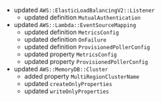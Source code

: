 - updated `AWS::ElasticLoadBalancingV2::Listener`
  - updated definition `MutualAuthentication`
- updated `AWS::Lambda::EventSourceMapping`
  - updated definition `MetricsConfig`
  - updated definition `OnFailure`
  - updated definition `ProvisionedPollerConfig`
  - updated property `MetricsConfig`
  - updated property `ProvisionedPollerConfig`
- updated `AWS::MemoryDB::Cluster`
  - added property `MultiRegionClusterName`
  - updated `createOnlyProperties`
  - updated `writeOnlyProperties`
